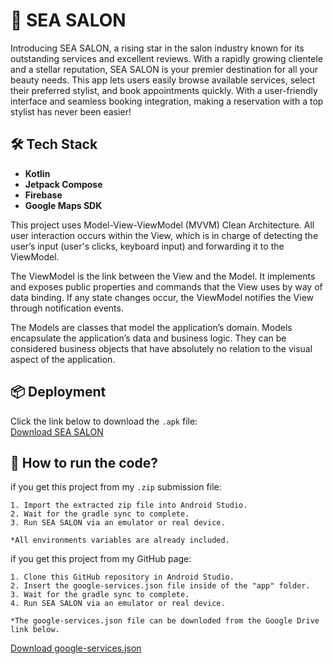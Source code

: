 # 💅 SEA SALON

Introducing SEA SALON, a rising star in the salon industry known for its outstanding services and excellent reviews.
With a rapidly growing clientele and a stellar reputation, SEA SALON is your premier destination for all your beauty needs.
This app lets users easily browse available services, select their preferred stylist, and book appointments quickly.
With a user-friendly interface and seamless booking integration, making a reservation with a top stylist has never been easier!

## 🛠️ Tech Stack

- **Kotlin**
- **Jetpack Compose**
- **Firebase**
- **Google Maps SDK**

This project uses Model-View-ViewModel (MVVM) Clean Architecture. 
All user interaction occurs within the View, which is in charge of detecting 
the user’s input (user's clicks, keyboard input) and forwarding it to the ViewModel.

The ViewModel is the link between the View and the Model. 
It implements and exposes public properties and commands that 
the View uses by way of data binding. If any state changes occur, 
the ViewModel notifies the View through notification events.

The Models are classes that model the application’s domain. 
Models encapsulate the application’s data and business logic. 
They can be considered business objects that have absolutely no 
relation to the visual aspect of the application.

## 📦 Deployment

Click the link below to download the `.apk` file: </br>
[Download SEA SALON](https://drive.google.com/drive/folders/1WrW06zoaSF2dsebosySsfyTZ0Frn15sE?usp=sharing)

## 🚀 How to run the code?

if you get this project from my `.zip` submission file:

    1. Import the extracted zip file into Android Studio.
    2. Wait for the gradle sync to complete.
    3. Run SEA SALON via an emulator or real device.

    *All environments variables are already included.

if you get this project from my GitHub page:

    1. Clone this GitHub repository in Android Studio.
    2. Insert the google-services.json file inside of the "app" folder.
    3. Wait for the gradle sync to complete.
    4. Run SEA SALON via an emulator or real device.

    *The google-services.json file can be downloded from the Google Drive link below.

[Download google-services.json](https://drive.google.com/drive/folders/1WrW06zoaSF2dsebosySsfyTZ0Frn15sE?usp=sharing)
